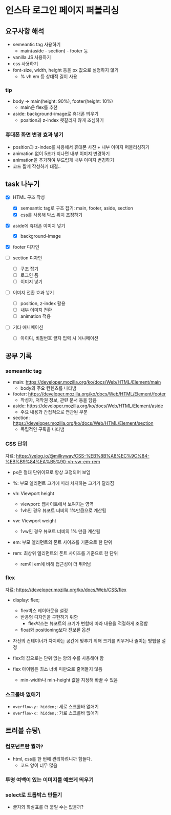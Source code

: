 # 인스타 로그인 페이지 퍼블리싱

## 요구사항 해석

- semeantic tag 사용하기
  - main(aside - section) - footer 등
- vanilla JS 사용하기
- css 사용하기
- font-size, width, height 등을 px 값으로 설정하지 않기
  - % vh em 등 상대적 길이 사용

### tip

- body -> main(height: 90%), footer(height: 10%)
  - main은 flex를 추천
- aside: background-image로 휴대폰 띄우기
  - position과 z-index 헷갈리지 않게 조심하기

### 휴대폰 화면 변경 효과 넣기

- position과 z-index를 사용해서 휴대폰 사진 + 내부 이미지 퍼블리싱하기
- animation 없이 5초가 지나면 내부 이미지 변경하기
- animation을 추가하여 부드럽게 내부 이미지 변경하기
- 코드 짧게 작성하기 대결..

## task 나누기

- [X] HTML 구조 작성
  - [X] semeantic tag로 구조 잡기: main, footer, aside, section
  - [X] css를 사용해 박스 위치 조정하기

- [X] aside에 휴대폰 이미지 넣기
  - [X] background-image

- [X] footer 디자인

- [ ] section 디자인
  - [ ] 구조 잡기
  - [ ] 로그인 폼
  - [ ] 이미지 넣기

- [ ] 이미지 전환 효과 넣기
  - [ ] position, z-index 활용
  - [ ] 내부 이미지 전환
  - [ ] animation 적용

- [ ] 기타 애니메이션
  - [ ] 아이디, 비밀번호 글자 입력 시 애니메이션

## 공부 기록

### semeantic tag

- main: https://developer.mozilla.org/ko/docs/Web/HTML/Element/main
  - body의 주요 컨텐츠를 나타냄
- footer: https://developer.mozilla.org/ko/docs/Web/HTML/Element/footer
  - 작성자, 저작권 정보, 관련 문서 등을 담음
- aside: https://developer.mozilla.org/ko/docs/Web/HTML/Element/aside
  - 주요 내용과 간접적으로 연관된 부분
- section: https://developer.mozilla.org/ko/docs/Web/HTML/Element/section
  - 독립적인 구획을 나타냄

### CSS 단위

자료: https://velog.io/@milkyway/CSS-%EB%8B%A8%EC%9C%84-%EB%B9%84%EA%B5%90-vh-vw-em-rem

- px은 절대 단위이므로 항상 고정되어 보임

- %: 부모 엘리먼트 크기에 따라 차지하는 크기가 달라짐

- vh: Viewport height
  - viewport: 웹사이트에서 보여지는 영역
  - 1vh인 경우 뷰포트 너비의 1%만큼으로 계산됨

- vw: Viewport weight
  - 1vw인 경우 뷰포트 너비의 1% 만큼 계산됨

- em: 부모 엘리먼트의 폰트 사이즈를 기준으로 한 단위

- rem: 최상위 엘리먼트의 폰트 사이즈를 기준으로 한 단위
  - rem이 em에 비해 접근성이 더 뛰어남

### flex

자료: https://developer.mozilla.org/ko/docs/Web/CSS/flex

- display: flex;
  - flex박스 레이아웃을 설정
  - 반응형 디자인을 구현하기 위함
    - flex박스는 뷰포트의 크기가 변함에 따라 내용을 적절하게 조정함
  - float와 positioning보다 진보된 옵션

- 자신의 컨테이너가 차지하는 공간에 맞추기 위해 크기를 키우거나 줄이는 방법을 설정
- flex의 값으로는 단위 없는 양의 수를 사용해야 함
- flex 아이템은 최소 너비 미만으로 줄어들지 않음
  - min-width나 min-height 값을 지정해 바꿀 수 있음

### 스크롤바 없애기

- `overflow-y: hidden;`: 세로 스크롤바 없애기
- `overflow-x: hidden;`: 가로 스크롤바 없애기

## 트러블 슈팅\

### 컴포넌트란 뭘까?

- html, css를 한 번에 관리하려니까 힘들다.
  - 코드 양이 너무 많음

### 투명 여백이 있는 이미지를 예쁘게 띄우기

### select로 드롭박스 만들기

- 글자와 화살표를 더 붙일 수는 없을까?